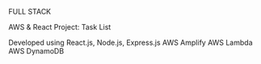 FULL STACK

AWS & React Project: Task List

Developed using React.js, Node.js, Express.js
AWS Amplify
AWS Lambda
AWS DynamoDB
